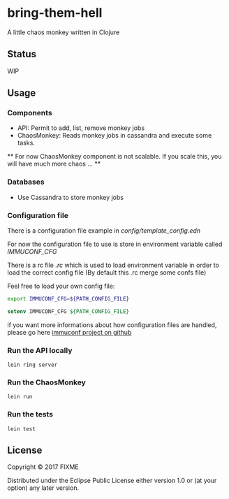 # bring-them-hell

A little chaos monkey written in Clojure

## Status

WIP

## Usage

### Components 

  * API: Permit to add, list, remove monkey jobs
  * ChaosMonkey: Reads monkey jobs in cassandra and execute some tasks.

** For now ChaosMonkey component is not scalable. If you scale this, you will have much more chaos … ** 

### Databases
  * Use Cassandra to store monkey jobs

### Configuration file
There is a configuration file example in *config/template_config.edn*

For now the configuration file to use is store in environment variable called *IMMUCONF_CFG* 

There is a rc file *.rc* which is used to load environment variable in order to load the correct config file (By default this .rc merge some confs file)

Feel free to load your own config file:

```bash
export IMMUCONF_CFG=${PATH_CONFIG_FILE}
```

```csh
setenv IMMUCONF_CFG ${PATH_CONFIG_FILE}
```

if you want more informations about how configuration files are handled, please go here [immuconf project on github](https://github.com/levand/immuconf)

### Run the API locally

`lein ring server`

### Run the ChaosMonkey

`lein run`

### Run the tests
`lein test`

## License

Copyright © 2017 FIXME

Distributed under the Eclipse Public License either version 1.0 or (at
your option) any later version.
